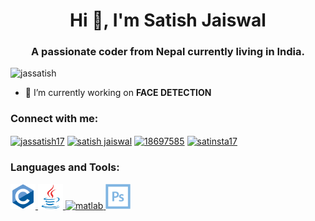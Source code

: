 <h1 align="center">Hi 👋, I'm Satish Jaiswal</h1>
<h3 align="center">A passionate coder from Nepal currently living in India.</h3>

<p align="left"> <img src="https://komarev.com/ghpvc/?username=jassatish&label=Profile%20views&color=0e75b6&style=flat" alt="jassatish" /> </p>

- 🔭 I’m currently working on **FACE DETECTION**

<h3 align="left">Connect with me:</h3>
<p align="left">
<a href="https://twitter.com/jassatish17" target="blank"><img align="center" src="https://raw.githubusercontent.com/rahuldkjain/github-profile-readme-generator/master/src/images/icons/Social/twitter.svg" alt="jassatish17" height="30" width="40" /></a>
<a href="https://linkedin.com/in/satish jaiswal" target="blank"><img align="center" src="https://raw.githubusercontent.com/rahuldkjain/github-profile-readme-generator/master/src/images/icons/Social/linked-in-alt.svg" alt="satish jaiswal" height="30" width="40" /></a>
<a href="https://stackoverflow.com/users/18697585" target="blank"><img align="center" src="https://raw.githubusercontent.com/rahuldkjain/github-profile-readme-generator/master/src/images/icons/Social/stack-overflow.svg" alt="18697585" height="30" width="40" /></a>
<a href="https://instagram.com/satinsta17" target="blank"><img align="center" src="https://raw.githubusercontent.com/rahuldkjain/github-profile-readme-generator/master/src/images/icons/Social/instagram.svg" alt="satinsta17" height="30" width="40" /></a>
</p>

<h3 align="left">Languages and Tools:</h3>
<p align="left"> <a href="https://www.cprogramming.com/" target="_blank" rel="noreferrer"> <img src="https://raw.githubusercontent.com/devicons/devicon/master/icons/c/c-original.svg" alt="c" width="40" height="40"/> </a> <a href="https://www.java.com" target="_blank" rel="noreferrer"> <img src="https://raw.githubusercontent.com/devicons/devicon/master/icons/java/java-original.svg" alt="java" width="40" height="40"/> </a> <a href="https://www.mathworks.com/" target="_blank" rel="noreferrer"> <img src="https://upload.wikimedia.org/wikipedia/commons/2/21/Matlab_Logo.png" alt="matlab" width="40" height="40"/> </a> <a href="https://www.photoshop.com/en" target="_blank" rel="noreferrer"> <img src="https://raw.githubusercontent.com/devicons/devicon/master/icons/photoshop/photoshop-line.svg" alt="photoshop" width="40" height="40"/> </a> </p>
